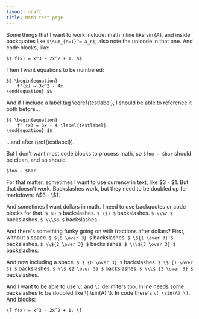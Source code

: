 ```yaml
---
layout: draft
title: Math test page
---
```

Some things that I want to work include: math inline like $\sin(A)$, and inside backquotes like `$\sum_{n=1}^∞ a_n$`; also note the unicode in that one. And code blocks, like:

    $$ f(x) = x^3 - 2x^2 + 1. $$

Then I want equations to be numbered:

    $$ \begin{equation}
        f'(x) = 3x^2 - 4x
    \end{equation} $$

And if I include a label tag \eqref{testlabel}, I should be able to reference it both before...

    $$ \begin{equation}
        f''(x) = 6x - 4 \label{testlabel}
    \end{equation} $$

...and after (\ref{testlabel}).

But I don't want most code blocks to process math, so `$foo - $bar` should be clean, and so should

    $foo - $bar.

For that matter, sometimes I want to use currency in text, like $3 - $1. But that doesn't work. Backslashes work, but they need to be doubled up for markdown: \\$3 - \\$1.

And sometimes I want dollars in math. I need to use backquotes or code blocks for that. `$ $0 $` backslashes. `$ \$1 $` backslashes. `$ \\$2 $` backslashes. `$ \\\$3 $` backslashes.

And there's something funky going on with fractions after dollars? First, without a space. `$ ${0 \over 3} $` backslashes. `$ \${1 \over 3} $` backslashes. `$ \\${2 \over 3} $` backslashes. `$ \\\${3 \over 3} $` backslashes.

And now including a space. `$ $ {0 \over 3} $` backslashes. `$ \$ {1 \over 3} $` backslashes. `$ \\$ {2 \over 3} $` backslashes. `$ \\\$ {3 \over 3} $` backslashes.

And I want to be able to use `\(` and `\)` delimiters too. Inline needs some backslashes to be doubled like \\( \sin(A) \\). In code there's `\( \sin(A) \)`. And blocks:

    \[ f(x) = x^3 - 2x^2 + 1. \]
